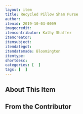 ```yaml
---
layout: item
title: Recycled Pillow Sham Purse
author: 
itemid: 2019-10-03-0009
imagecredit: 
itemcontributor: Kathy Shaffer
itemcreator: 
itemsubject: 
itemdategot: 
itemdatemade: Bloomington
itemtype: 
shortdesc: 
categories: [  ]
tags: [  ]
---
```

## About This Item


## From the Contributor
